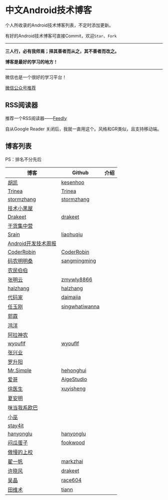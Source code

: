 # 中文Android技术博客
个人所收录的Android技术博客列表，不定时添加更新。

有好的Android技术博客可直接Commit，欢迎`Star`、`Fork`

---


**三人行，必有我师焉；择其善者而从之，其不善者而改之。**

**博客是最好的学习的地方！**

---
微信也是一个很好的学习平台！

[微信公众号推荐](https://github.com/shenshanlaoyuan/android-blog-cn/blob/master/WeChat.md)

## RSS阅读器
推荐一个RSS阅读器——[Feedly](http://feedly.com/)

自从Google Reader 关闭后，我就一直用这个。风格和GR类似，且支持移动端。


## 博客列表
PS：排名不分先后

博客|Github|介绍
---|---|---
[胡凯](http://hukai.me/)|[kesenhoo](https://github.com/kesenhoo)|
[Trinea](http://www.trinea.cn/)|[Trinea](https://github.com/Trinea)|
[stormzhang](http://stormzhang.com/)|[stormzhang](https://github.com/stormzhang)|
[技术小黑屋](http://droidyue.com/)|
[Drakeet](https://drakeet.me/)|[drakeet](https://github.com/drakeet)
[干货集中营](http://gank.io/)|
[Srain](http://www.liaohuqiu.net/)|[liaohuqiu](https://github.com/liaohuqiu)
[Android开发技术周报](http://androidweekly.cn/)|
[CoderRobin](http://coderrobin.com/)|[CoderRobin](https://github.com/CoderRobin)
[码农明明桑](http://blog.isming.me/)|[sangmingming](https://github.com/sangmingming)
[农民伯伯](http://www.cnblogs.com/over140/)|
[张明云](http://zmywly8866.github.io/)|[zmywly8866](https://github.com/zmywly8866)
[halzhang](http://www.cnblogs.com/halzhang)|[halzhang](https://github.com/halzhang)
[代码家](http://blog.daimajia.com/)|[daimajia](https://github.com/daimajia)
[任玉刚](http://blog.csdn.net/singwhatiwanna)|[singwhatiwanna](https://github.com/singwhatiwanna)|
[郭霖](http://blog.csdn.net/guolin_blog)|
[鸿洋](http://blog.csdn.net/lmj623565791)|
[阿拉神农](http://blog.csdn.net/innost)|
[wyouflf](http://my.oschina.net/u/1171837)|[wyouflf](https://github.com/wyouflf)
[张兴业](http://blog.csdn.net/xyz_lmn)|
[罗升阳](http://blog.csdn.net/luoshengyang)|
[Mr.Simple](http://blog.csdn.net/bboyfeiyu)|[hehonghui](https://github.com/hehonghui)
[爱哥](http://blog.csdn.net/aigestudio)|[AigeStudio](https://github.com/AigeStudio)
[徐医生](http://blog.csdn.net/eclipsexys)|[xuyisheng](https://github.com/xuyisheng)
[夏安明](http://blog.csdn.net/xiaanming)|
[咪当我系欧巴](http://blog.csdn.net/hellogv)|
[小巫](http://blog.csdn.net/wwj_748)|
[stay4it](http://www.cnblogs.com/stay/)|
[hanyonglu](http://www.cnblogs.com/hanyonglu)|[hanyonglu](https://github.com/hanyonglu)
[闷瓜蛋子](http://www.fookwood.com/)|[fookwood](https://github.com/fookwood)|
[傲慢的上校](http://blog.csdn.net/lilu_leo)|
[翟一帆](http://blog.zhaiyifan.cn/)|[markzhai](https://github.com/markzhai)|
[许晓风](https://drakeet.me/)|[drakeet](https://github.com/drakeet)|
[吴晶](http://www.race604.com/)|[race604](https://github.com/race604)|
[田维术](http://weishu.me/)|[tiann](https://github.com/tiann)|













